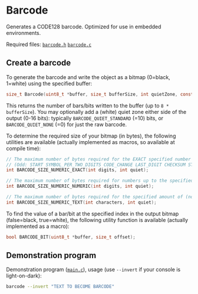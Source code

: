 # Barcode

Generates a CODE128 barcode.  Optimized for use in embedded environments.

Required files: [`barcode.h`](barcode.h) [`barcode.c`](barcode.c)


## Create a barcode

To generate the barcode and write the object as a bitmap (0=black, 1=white) using the specified buffer:

```c
size_t Barcode(uint8_t *buffer, size_t bufferSize, int quietZone, const char *text);
```

This returns the number of bars/bits written to the buffer (up to `8 * bufferSize`). You may optionally add a (white) quiet zone either side of the output (0-16 bits): typically `BARCODE_QUIET_STANDARD` (=10) bits, or `BARCODE_QUIET_NONE` (=0) for just the raw barcode.

To determine the required size of your bitmap (in bytes), the following utilities are available (actually implemented as macros, so available at compile time):

```c
// The maximum number of bytes required for the EXACT specified number of digits (strictly 0-9), odd numbers are less efficient
// (Odd: START SYMBOL_PER_TWO_DIGITS CODE_CHANGE LAST_DIGIT CHECKSUM STOP; Even: START SYMBOL_PER_TWO_DIGITS CHECKSUM STOP;)
int BARCODE_SIZE_NUMERIC_EXACT(int digits, int quiet);

// The maximum number of bytes required for numbers up to the specified number of digits (strictly 0-9)
int BARCODE_SIZE_NUMERIC_NUMERIC(int digits, int quiet);

// The maximum number of bytes required for the specified amount of (non-control-character) ASCII text
int BARCODE_SIZE_NUMERIC_TEXT(int characters, int quiet);
```

To find the value of a bar/bit at the specified index in the output bitmap (false=black, true=white), the following utility function is available (actually implemented as a macro):

```c
bool BARCODE_BIT(uint8_t *buffer, size_t offset);
```

## Demonstration program

Demonstration program ([`main.c`](main.c)), usage (use `--invert` if your console is light-on-dark):

```bash
barcode --invert "TEXT TO BECOME BARCODE"
```
